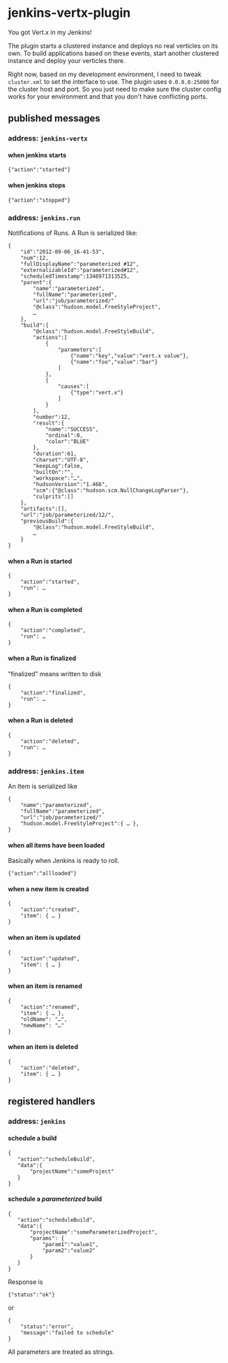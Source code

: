 jenkins-vertx-plugin
====================

You got Vert.x in my Jenkins!

The plugin starts a clustered instance and deploys no real verticles on its own.
To build applications based on these events, start another clustered instance
and deploy your verticles there.

Right now, based on my development environment, I need to tweak `cluster.xml` to
set the interface to use.  The plugin uses `0.0.0.0:25000` for the cluster host
and port.  So you just need to make sure the cluster config works for your
environment and that you don't have conflicting ports.

published messages
------------------

### address: `jenkins-vertx`

#### when jenkins starts

    {"action":"started"}

#### when jenkins stops

    {"action":"stopped"}

### address: `jenkins.run`

Notifications of Runs.  A Run is serialized like:

    {
        "id":"2012-09-06_16-41-53",
        "num":12,
        "fullDisplayName":"parameterized #12",
        "externalizableId":"parameterized#12",
        "scheduledTimestamp":1346971313525,
        "parent":{
            "name":"parameterized",
            "fullName":"parameterized",
            "url":"job/parameterized/"
            "@class":"hudson.model.FreeStyleProject",
            …
        },
        "build":{
            "@class":"hudson.model.FreeStyleBuild",
            "actions":[
                {
                    "parameters":[
                        {"name":"key","value":"vert.x value"},
                        {"name":"foo","value":"bar"}
                    ]
                },
                {
                    "causes":[
                        {"type":"vert.x"}
                    ]
                }
            ],
            "number":12,
            "result":{
                "name":"SUCCESS",
                "ordinal":0,
                "color":"BLUE"
            },
            "duration":61,
            "charset":"UTF-8",
            "keepLog":false,
            "builtOn":"",
            "workspace":"…",
            "hudsonVersion":"1.466",
            "scm":{"@class":"hudson.scm.NullChangeLogParser"},
            "culprits":[]
        },
        "artifacts":[],
        "url":"job/parameterized/12/",
        "previousBuild":{
            "@class":"hudson.model.FreeStyleBuild",
            …
        }
    }


#### when a Run is started

    {
        "action":"started",
        "run": …
    }

#### when a Run is completed

    {
        "action":"completed",
        "run": …
    }

#### when a Run is finalized

"finalized" means written to disk

    {
        "action":"finalized",
        "run": …
    }

#### when a Run is deleted

    {
        "action":"deleted",
        "run": …
    }


### address: `jenkins.item`

An Item is serialized like

    {
        "name":"parameterized",
        "fullName":"parameterized",
        "url":"job/parameterized/"
        "hudson.model.FreeStyleProject":{ … },
    }

#### when all items have been loaded

Basically when Jenkins is ready to roll.

    {"action":"allloaded"}


#### when a new item is created

    {
        "action":"created",
        "item": { … }
    }

####  when an item is updated

    {
        "action":"updated",
        "item": { … }
    }

####  when an item is renamed

    {
        "action":"renamed",
        "item": { … },
        "oldName": "…",
        "newName": "…"
    }

####  when an item is deleted

    {
        "action":"deleted",
        "item": { … }
    }


registered handlers
-------------------

### address: `jenkins`

#### schedule a build

    {
       "action":"scheduleBuild",
       "data":{
           "projectName":"someProject"
       }
    }

#### schedule a *parameterized* build

    {
       "action":"scheduleBuild",
       "data":{
           "projectName":"someParameterizedProject",
           "params": {
               "param1":"value1",
               "param2":"value2"
           }
       }
    }

Response is
    
    {"status":"ok"}

or
    
    {
        "status":"error",
        "message":"failed to schedule"
    }
 
All parameters are treated as strings.

